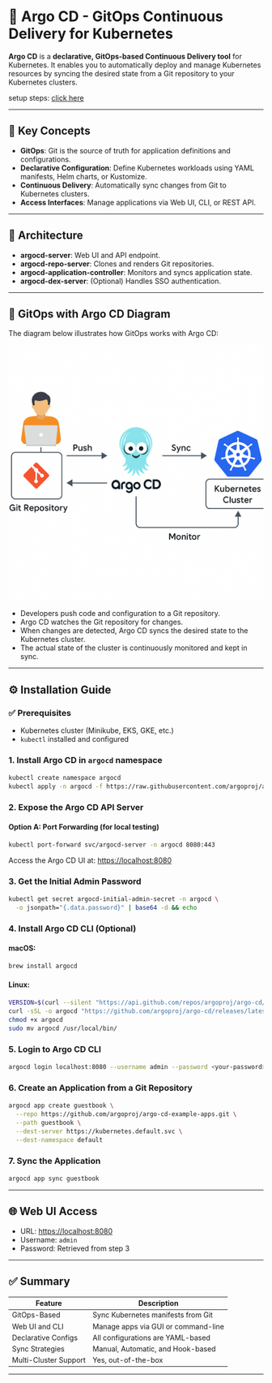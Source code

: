 # 🚀 Argo CD - GitOps Continuous Delivery for Kubernetes

**Argo CD** is a **declarative, GitOps-based Continuous Delivery tool** for Kubernetes. It enables you to automatically deploy and manage Kubernetes resources by syncing the desired state from a Git repository to your Kubernetes clusters.

setup steps: [click here](https://medium.com/@veerababu.narni232/a-complete-overview-of-argocd-with-a-practical-example-f4a9a8488cf9)

---

## 🧩 Key Concepts

* **GitOps**: Git is the source of truth for application definitions and configurations.
* **Declarative Configuration**: Define Kubernetes workloads using YAML manifests, Helm charts, or Kustomize.
* **Continuous Delivery**: Automatically sync changes from Git to Kubernetes clusters.
* **Access Interfaces**: Manage applications via Web UI, CLI, or REST API.

---

## 📐 Architecture

* **argocd-server**: Web UI and API endpoint.
* **argocd-repo-server**: Clones and renders Git repositories.
* **argocd-application-controller**: Monitors and syncs application state.
* **argocd-dex-server**: (Optional) Handles SSO authentication.

---

## 🎯 GitOps with Argo CD Diagram

The diagram below illustrates how GitOps works with Argo CD:

![GitOps with Argo CD](./gitops_with_argocd_.png)

* Developers push code and configuration to a Git repository.
* Argo CD watches the Git repository for changes.
* When changes are detected, Argo CD syncs the desired state to the Kubernetes cluster.
* The actual state of the cluster is continuously monitored and kept in sync.

---

## ⚙️ Installation Guide

### ✅ Prerequisites

* Kubernetes cluster (Minikube, EKS, GKE, etc.)
* `kubectl` installed and configured

### 1. Install Argo CD in `argocd` namespace

```bash
kubectl create namespace argocd
kubectl apply -n argocd -f https://raw.githubusercontent.com/argoproj/argo-cd/stable/manifests/install.yaml
```

### 2. Expose the Argo CD API Server

#### Option A: Port Forwarding (for local testing)

```bash
kubectl port-forward svc/argocd-server -n argocd 8080:443
```

Access the Argo CD UI at: [https://localhost:8080](https://localhost:8080)

### 3. Get the Initial Admin Password

```bash
kubectl get secret argocd-initial-admin-secret -n argocd \
  -o jsonpath="{.data.password}" | base64 -d && echo
```

### 4. Install Argo CD CLI (Optional)

#### macOS:

```bash
brew install argocd
```

#### Linux:

```bash
VERSION=$(curl --silent "https://api.github.com/repos/argoproj/argo-cd/releases/latest" | grep '"tag_name":' | sed -E 's/.*\"v([^\"]+)\".*/\1/')
curl -sSL -o argocd "https://github.com/argoproj/argo-cd/releases/latest/download/argocd-linux-amd64"
chmod +x argocd
sudo mv argocd /usr/local/bin/
```

### 5. Login to Argo CD CLI

```bash
argocd login localhost:8080 --username admin --password <your-password>
```

### 6. Create an Application from a Git Repository

```bash
argocd app create guestbook \
  --repo https://github.com/argoproj/argo-cd-example-apps.git \
  --path guestbook \
  --dest-server https://kubernetes.default.svc \
  --dest-namespace default
```

### 7. Sync the Application

```bash
argocd app sync guestbook
```

---

## 🌐 Web UI Access

* URL: [https://localhost:8080](https://localhost:8080)
* Username: `admin`
* Password: Retrieved from step 3

---

## ✅ Summary

| Feature               | Description                         |
| --------------------- | ----------------------------------- |
| GitOps-Based          | Sync Kubernetes manifests from Git  |
| Web UI and CLI        | Manage apps via GUI or command-line |
| Declarative Configs   | All configurations are YAML-based   |
| Sync Strategies       | Manual, Automatic, and Hook-based   |
| Multi-Cluster Support | Yes, out-of-the-box                 |

---
